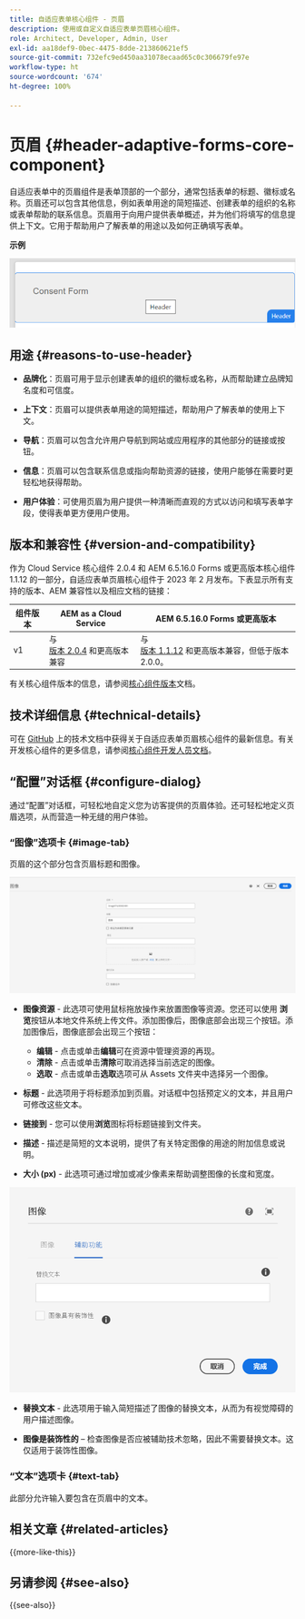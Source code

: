```yaml
---
title: 自适应表单核心组件 - 页眉
description: 使用或自定义自适应表单页眉核心组件。
role: Architect, Developer, Admin, User
exl-id: aa18def9-0bec-4475-8dde-213860621ef5
source-git-commit: 732efc9ed450aa31078ecaad65c0c306679fe97e
workflow-type: ht
source-wordcount: '674'
ht-degree: 100%

---
```


# 页眉 {#header-adaptive-forms-core-component}

自适应表单中的页眉组件是表单顶部的一个部分，通常包括表单的标题、徽标或名称。页眉还可以包含其他信息，例如表单用途的简短描述、创建表单的组织的名称或表单帮助的联系信息。页眉用于向用户提供表单概述，并为他们将填写的信息提供上下文。它用于帮助用户了解表单的用途以及如何正确填写表单。

**示例**

![示例](/help/adaptive-forms/assets/header.png)

## 用途 {#reasons-to-use-header}

- **品牌化**：页眉可用于显示创建表单的组织的徽标或名称，从而帮助建立品牌知名度和可信度。

- **上下文**：页眉可以提供表单用途的简短描述，帮助用户了解表单的使用上下文。

- **导航**：页眉可以包含允许用户导航到网站或应用程序的其他部分的链接或按钮。

- **信息**：页眉可以包含联系信息或指向帮助资源的链接，使用户能够在需要时更轻松地获得帮助。

- **用户体验**：可使用页眉为用户提供一种清晰而直观的方式以访问和填写表单字段，使得表单更方便用户使用。

## 版本和兼容性 {#version-and-compatibility}

作为 Cloud Service 核心组件 2.0.4 和 AEM 6.5.16.0 Forms 或更高版本核心组件 1.1.12 的一部分，自适应表单页眉核心组件于 2023 年 2 月发布。下表显示所有支持的版本、AEM 兼容性以及相应文档的链接：

| 组件版本 | AEM as a Cloud Service | AEM 6.5.16.0 Forms 或更高版本 |
|---|---|---|
| v1 | 与<br>[版本 2.0.4](/help/adaptive-forms/version.md) 和更高版本兼容 | 与<br>[版本 1.1.12](/help/adaptive-forms/version.md) 和更高版本兼容，但低于版本 2.0.0。 |

有关核心组件版本的信息，请参阅[核心组件版本](/help/adaptive-forms/version.md)文档。


<!-- ## Sample Component Output {#sample-component-output}

To experience the Accordion Component as well as see examples of its configuration options as well as HTML and JSON output, visit the [Component Library](https://adobe.com/go/aem_cmp_library_accordion_cn). -->

## 技术详细信息 {#technical-details}

可在 [GitHub](https://github.com/adobe/aem-core-forms-components/tree/master/ui.af.apps/src/main/content/jcr_root/apps/core/fd/components/form/pageheader/v1/pageheader) 上的技术文档中获得关于自适应表单页眉核心组件的最新信息。有关开发核心组件的更多信息，请参阅[核心组件开发人员文档](/help/developing/overview.md)。

## “配置”对话框 {#configure-dialog}

通过“配置”对话框，可轻松地自定义您为访客提供的页眉体验。还可轻松地定义页眉选项，从而营造一种无缝的用户体验。

### “图像”选项卡 {#image-tab}

页眉的这个部分包含页眉标题和图像。

![“图像”选项卡](/help/adaptive-forms/assets/header_image.png)

- **图像资源** - 此选项可使用鼠标拖放操作来放置图像等资源。您还可以使用 **浏览**&#x200B;按钮从本地文件系统上传文件。添加图像后，图像底部会出现三个按钮。添加图像后，图像底部会出现三个按钮：
   - **编辑** - 点击或单击&#x200B;**编辑**&#x200B;可在资源中管理资源的再现。
   - **清除** - 点击或单击&#x200B;**清除**&#x200B;可取消选择当前选定的图像。
   - **选取** - 点击或单击&#x200B;**选取**&#x200B;选项可从 Assets 文件夹中选择另一个图像。

- **标题** - 此选项用于将标题添加到页眉。对话框中包括预定义的文本，并且用户可修改这些文本。
- **链接到** - 您可以使用&#x200B;**浏览**&#x200B;图标将标题链接到文件夹。
- **描述** - 描述是简短的文本说明，提供了有关特定图像的用途的附加信息或说明。
- **大小 (px)** - 此选项可通过增加或减少像素来帮助调整图像的长度和宽度。

![“辅助功能”选项卡](/help/adaptive-forms/assets/header_accessibility.png)

- **替换文本** - 此选项用于输入简短描述了图像的替换文本，从而为有视觉障碍的用户描述图像。

- **图像是装饰性的** – 检查图像是否应被辅助技术忽略，因此不需要替换文本。这仅适用于装饰性图像。

### “文本”选项卡 {#text-tab}

此部分允许输入要包含在页眉中的文本。

<!--

## Related article {#related-article}

* [Create a standalone Adaptive Form](https://experienceleague.adobe.com/docs/experience-manager-cloud-service/content/forms/adaptive-forms-authoring/authoring-adaptive-forms-core-components/create-an-adaptive-form-on-forms-cs/creating-adaptive-form-core-components.html?lang=zh-Hans)

-->

## 相关文章 {#related-articles}

{{more-like-this}}

## 另请参阅 {#see-also}

{{see-also}}
